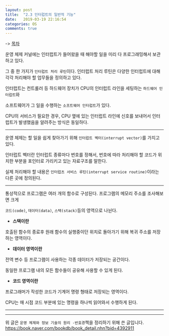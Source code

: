 ```yaml
---
layout: post
title:  "2.3 인터럽트의 일반적 기능"
date:   2019-03-19 22:16:54
categories: OS
comments: true
---
```


-> [목차](https://chogyujin.github.io/2019/03/17/%EB%AA%A9%EC%B0%A8/)  

운영 체제 커널에는 인터럽트가 들어왔을 때 해야할 일을 미리 다 프로그래밍해서 보관하고 있다.  

그 중 한 가지가 `인터럽트 처리 루틴`이다. 인터럽트 처리 루틴은 다양한 인터럽트에 대해 각각 처리해야 할 업무들을 정의하고 있다.  

인터럽트는 컨트롤러 등 하드웨어 장치가 CPU의 인터럽트 라인을 세팅하는 `하드웨어 인터럽트`와  

소프트웨어가 그 일을 수행하는 `소프트웨어 인터럽트`가 있다.  

CPU의 서비스가 필요한 경우, CPU 옆에 있는 인터럽트 라인에 신호를 보내어서 인터럽트가 발생했음을 알려주는 방식은 동일하다.  

---

운영 체제는 할 일을 쉽게 찾아가기 위해 `인터럽트 벡터(interrupt vector)`를 가지고 있다.  

인터럽트 벡터란 인터럽트 종류마다 번호를 정해서, 번호에 따라 처리해야 할 코드가 위치한 부분을 포인터로 가리키고 있는 자료구조를 말한다.  

실제 처리해야 할 내용은 `인터럽츠 서비스 루틴(interrupt service routine)`이라는 다른 곳에 정의된다.  

---  

통상적으로 프로그램은 여러 개의 함수로 구성된다. 프로그램의 메모리 주소를 조사해보면 크게  

`코드(code)`, `데이터(data)`, `스택(stack)`등의 영역으로 나뉜다.  

- **스택이란**  

호출된 함수의 종료후 원래 함수의 실행중이던 위치로 돌아가기 위해 복귀 주소를 저장하는 영역이다.  

- **데이터 영역이란**  

전역 변수 등 프로그램이 사용하는 각종 데이터가 저장되는 공간이다.  

동일한 프로그램 내의 모든 함수들이 공유해 사용할 수 있게 된다.  

- **코드 영역이란**  

프로그래머가 작성한 코드가 기계어 명령 형태로 저장되는 영역이다.  

CPU는 매 시점 코드 부분에 있는 명령을 하나씩 읽어와서 수행하게 된다.  



---  

---  

  

위 글은 `운영 체제와 정보 기술의 원리 -반효경`책을 정리하기 위해 쓴 글입니다.  
https://book.naver.com/bookdb/book_detail.nhn?bid=4392911
